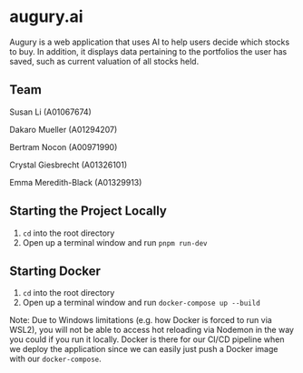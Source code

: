 # augury.ai
Augury is a web application that uses AI to help users decide which stocks to buy. In addition, it displays data pertaining to the portfolios the user has saved, such as current valuation of all stocks held.

## Team
Susan Li (A01067674)

Dakaro Mueller (A01294207)

Bertram Nocon (A00971990)

Crystal Giesbrecht (A01326101)

Emma Meredith-Black (A01329913)

## Starting the Project Locally
1. `cd` into the root directory
2. Open up a terminal window and run `pnpm run-dev`

## Starting Docker
1. `cd` into the root directory
2. Open up a terminal window and run `docker-compose up --build`

Note: Due to Windows limitations (e.g. how Docker is forced to run via WSL2), you will not be able to access hot reloading via Nodemon in the way you could if you run it locally. Docker is there for our CI/CD pipeline when we deploy the application since we can easily just push a Docker image with our `docker-compose`.
